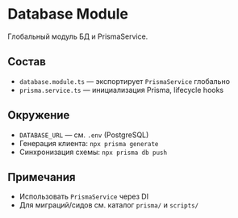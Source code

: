 # Database Module

Глобальный модуль БД и PrismaService.

## Состав
- `database.module.ts` — экспортирует `PrismaService` глобально
- `prisma.service.ts` — инициализация Prisma, lifecycle hooks

## Окружение
- `DATABASE_URL` — см. `.env` (PostgreSQL)
- Генерация клиента: `npx prisma generate`
- Синхронизация схемы: `npx prisma db push`

## Примечания
- Использовать `PrismaService` через DI
- Для миграций/сидов см. каталог `prisma/` и `scripts/`
